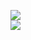[![](https://img.shields.io/badge/Made%20With-Github%20Spray-lightgrey.svg?style=for-the-badge&logo=github)](https://github.com/Annihil/github-spray#17403)  
[![](https://i.imgur.com/2DrTn0Z.gif)](https://github.com/Annihil/github-spray)